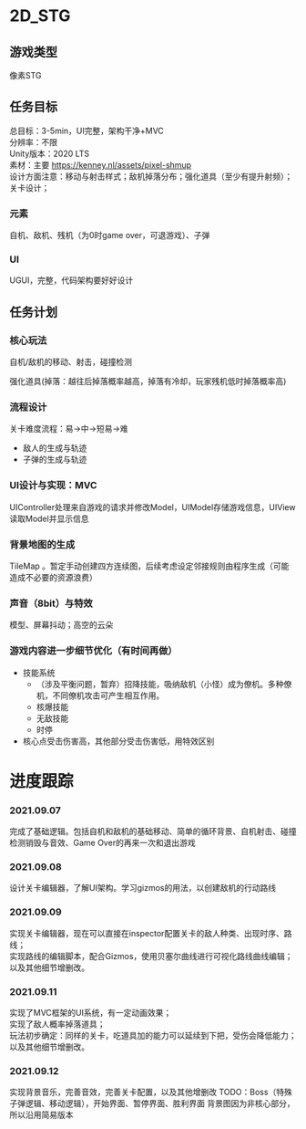 # 2D_STG
## 游戏类型
像素STG

## 任务目标
总目标：3-5min，UI完整，架构干净+MVC   
分辨率：不限   
Unity版本：2020 LTS   
素材：主要 https://kenney.nl/assets/pixel-shmup   
设计方面注意：移动与射击样式；敌机掉落分布；强化道具（至少有提升射频）；关卡设计；
### 元素
自机、敌机、残机（为0时game over，可退游戏）、子弹
### UI
UGUI，完整，代码架构要好好设计

## 任务计划
### 核心玩法
自机/敌机的移动、射击，碰撞检测


强化道具(掉落：越往后掉落概率越高，掉落有冷却，玩家残机低时掉落概率高)

### 流程设计
关卡难度流程：易->中->短易->难   
- 敌人的生成与轨迹
- 子弹的生成与轨迹

### UI设计与实现：MVC
UIController处理来自游戏的请求并修改Model，UIModel存储游戏信息，UIView读取Model并显示信息

### 背景地图的生成
TileMap 。暂定手动创建四方连续图，后续考虑设定邻接规则由程序生成（可能造成不必要的资源浪费）

### 声音（8bit）与特效
模型、屏幕抖动；高空的云朵

### 游戏内容进一步细节优化（有时间再做）
- 技能系统
  - （涉及平衡问题，暂弃）招降技能，吸纳敌机（小怪）成为僚机。多种僚机，不同僚机攻击可产生相互作用。
  - 核爆技能
  - 无敌技能
  - 时停
- 核心点受击伤害高，其他部分受击伤害低，用特效区别

# 进度跟踪
### 2021.09.07
完成了基础逻辑。包括自机和敌机的基础移动、简单的循环背景、自机射击、碰撞检测销毁与音效、Game Over的再来一次和退出游戏
### 2021.09.08
设计关卡编辑器，了解UI架构。学习gizmos的用法，以创建敌机的行动路线
### 2021.09.09
实现关卡编辑器，现在可以直接在inspector配置关卡的敌人种类、出现时序、路线；   
实现路线的编辑脚本，配合Gizmos，使用贝塞尔曲线进行可视化路线曲线编辑；   
以及其他细节增删改。
### 2021.09.11
实现了MVC框架的UI系统，有一定动画效果；   
实现了敌人概率掉落道具；   
玩法初步确定：同样的关卡，吃道具加的能力可以延续到下把，受伤会降低能力；   
以及其他细节增删改。
### 2021.09.12
实现背景音乐，完善音效，完善关卡配置，以及其他增删改
TODO：Boss（特殊子弹逻辑、移动逻辑），开始界面、暂停界面、胜利界面
背景图因为非核心部分，所以沿用简易版本